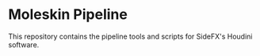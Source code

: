 # Moleskin Pipeline
This repository contains the pipeline tools and scripts for SideFX's Houdini software.
